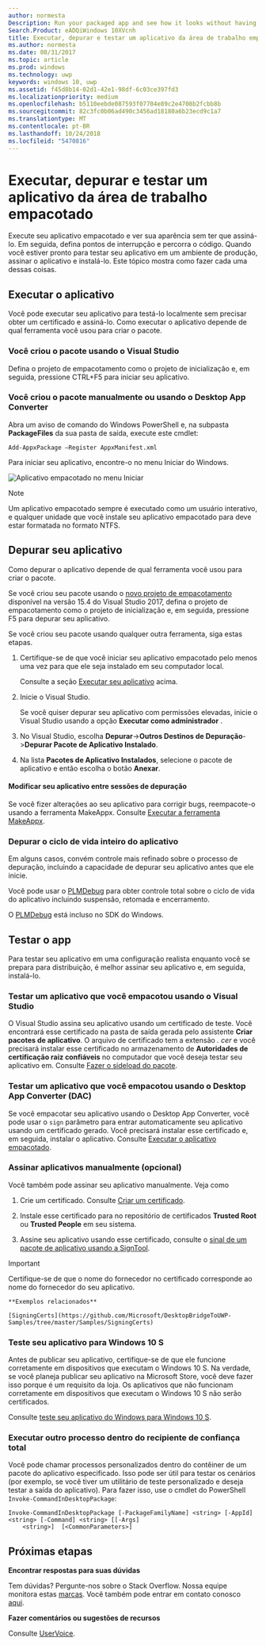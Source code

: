 ```yaml
---
author: normesta
Description: Run your packaged app and see how it looks without having to sign it. Then, set breakpoints and step through code. When you're ready to test your app in a production environment, sign your app and then install it.
Search.Product: eADQiWindows 10XVcnh
title: Executar, depurar e testar um aplicativo da área de trabalho empacotado (Ponte de Desktop)
ms.author: normesta
ms.date: 08/31/2017
ms.topic: article
ms.prod: windows
ms.technology: uwp
keywords: windows 10, uwp
ms.assetid: f45d8b14-02d1-42e1-98df-6c03ce397fd3
ms.localizationpriority: medium
ms.openlocfilehash: b5110eebde087593f07704e89c2e4708b2fcbb8b
ms.sourcegitcommit: 82c3fc0b06ad490c3456ad18180a6b23ecd9c1a7
ms.translationtype: MT
ms.contentlocale: pt-BR
ms.lasthandoff: 10/24/2018
ms.locfileid: "5470816"
---
```

# <a name="run-debug-and-test-a-packaged-desktop-application"></a>Executar, depurar e testar um aplicativo da área de trabalho empacotado

Execute seu aplicativo empacotado e ver sua aparência sem ter que assiná-lo. Em seguida, defina pontos de interrupção e percorra o código. Quando você estiver pronto para testar seu aplicativo em um ambiente de produção, assinar o aplicativo e instalá-lo. Este tópico mostra como fazer cada uma dessas coisas.

<a id="run-app" />

## <a name="run-your-application"></a>Executar o aplicativo

Você pode executar seu aplicativo para testá-lo localmente sem precisar obter um certificado e assiná-lo. Como executar o aplicativo depende de qual ferramenta você usou para criar o pacote.

### <a name="you-created-the-package-by-using-visual-studio"></a>Você criou o pacote usando o Visual Studio

Defina o projeto de empacotamento como o projeto de inicialização e, em seguida, pressione CTRL+F5 para iniciar seu aplicativo.

### <a name="you-created-the-package-manually-or-by-using-the-desktop-app-converter"></a>Você criou o pacote manualmente ou usando o Desktop App Converter

Abra um aviso de comando do Windows PowerShell e, na subpasta **PackageFiles** da sua pasta de saída, execute este cmdlet:

```
Add-AppxPackage –Register AppxManifest.xml
```
Para iniciar seu aplicativo, encontre-o no menu Iniciar do Windows.

![Aplicativo empacotado no menu Iniciar](images/desktop-to-uwp/converted-app-installed.png)

> [!NOTE]
> Um aplicativo empacotado sempre é executado como um usuário interativo, e qualquer unidade que você instale seu aplicativo empacotado para deve estar formatada no formato NTFS.

## <a name="debug-your-app"></a>Depurar seu aplicativo

Como depurar o aplicativo depende de qual ferramenta você usou para criar o pacote.

Se você criou seu pacote usando o [novo projeto de empacotamento](desktop-to-uwp-packaging-dot-net.md#new-packaging-project) disponível na versão 15.4 do Visual Studio 2017, defina o projeto de empacotamento como o projeto de inicialização e, em seguida, pressione F5 para depurar seu aplicativo.

Se você criou seu pacote usando qualquer outra ferramenta, siga estas etapas.

1. Certifique-se de que você iniciar seu aplicativo empacotado pelo menos uma vez para que ele seja instalado em seu computador local.

   Consulte a seção [Executar seu aplicativo](#run-app) acima.

2. Inicie o Visual Studio.

   Se você quiser depurar seu aplicativo com permissões elevadas, inicie o Visual Studio usando a opção **Executar como administrador** .

3. No Visual Studio, escolha **Depurar**->**Outros Destinos de Depuração**->**Depurar Pacote de Aplicativo Instalado**.

4. Na lista **Pacotes de Aplicativo Instalados**, selecione o pacote de aplicativo e então escolha o botão **Anexar**.

#### <a name="modify-your-application-in-between-debug-sessions"></a>Modificar seu aplicativo entre sessões de depuração

Se você fizer alterações ao seu aplicativo para corrigir bugs, reempacote-o usando a ferramenta MakeAppx. Consulte [Executar a ferramenta MakeAppx](desktop-to-uwp-manual-conversion.md#make-appx).

### <a name="debug-the-entire-application-lifecycle"></a>Depurar o ciclo de vida inteiro do aplicativo

Em alguns casos, convém controle mais refinado sobre o processo de depuração, incluindo a capacidade de depurar seu aplicativo antes que ele inicie.

Você pode usar o [PLMDebug](https://msdn.microsoft.com/library/windows/hardware/jj680085(v=vs.85).aspx) para obter controle total sobre o ciclo de vida do aplicativo incluindo suspensão, retomada e encerramento.

O [PLMDebug](https://msdn.microsoft.com/library/windows/hardware/jj680085(v=vs.85).aspx) está incluso no SDK do Windows.

## <a name="test-your-app"></a>Testar o app

Para testar seu aplicativo em uma configuração realista enquanto você se prepara para distribuição, é melhor assinar seu aplicativo e, em seguida, instalá-lo.

### <a name="test-an-application-that-you-packaged-by-using-visual-studio"></a>Testar um aplicativo que você empacotou usando o Visual Studio

O Visual Studio assina seu aplicativo usando um certificado de teste. Você encontrará esse certificado na pasta de saída gerada pelo assistente **Criar pacotes de aplicativo**. O arquivo de certificado tem a extensão *. cer* e você precisará instalar esse certificado no armazenamento de **Autoridades de certificação raiz confiáveis** no computador que você deseja testar seu aplicativo em. Consulte [Fazer o sideload do pacote](../packaging/packaging-uwp-apps.md#sideload-your-app-package).

### <a name="test-an-application-that-you-packaged-by-using-the-desktop-app-converter-dac"></a>Testar um aplicativo que você empacotou usando o Desktop App Converter (DAC)

Se você empacotar seu aplicativo usando o Desktop App Converter, você pode usar o ``sign`` parâmetro para entrar automaticamente seu aplicativo usando um certificado gerado. Você precisará instalar esse certificado e, em seguida, instalar o aplicativo. Consulte [Executar o aplicativo empacotado](desktop-to-uwp-run-desktop-app-converter.md#run-app).   


### <a name="manually-sign-apps-optional"></a>Assinar aplicativos manualmente (opcional)

Você também pode assinar seu aplicativo manualmente. Veja como

1. Crie um certificado. Consulte [Criar um certificado](../packaging/create-certificate-package-signing.md).

2. Instale esse certificado para no repositório de certificados **Trusted Root** ou **Trusted People** em seu sistema.

3. Assine seu aplicativo usando esse certificado, consulte o [sinal de um pacote de aplicativo usando a SignTool](../packaging/sign-app-package-using-signtool.md).

  > [!IMPORTANT]
  > Certifique-se de que o nome do fornecedor no certificado corresponde ao nome do fornecedor do seu aplicativo.

    **Exemplos relacionados**

    [SigningCerts](https://github.com/Microsoft/DesktopBridgeToUWP-Samples/tree/master/Samples/SigningCerts)


### <a name="test-your-application-for-windows-10-s"></a>Teste seu aplicativo para Windows 10 S

Antes de publicar seu aplicativo, certifique-se de que ele funcione corretamente em dispositivos que executam o Windows 10 S. Na verdade, se você planeja publicar seu aplicativo na Microsoft Store, você deve fazer isso porque é um requisito da loja. Os aplicativos que não funcionam corretamente em dispositivos que executam o Windows 10 S não serão certificados.

Consulte [teste seu aplicativo do Windows para Windows 10 S](https://docs.microsoft.com/windows/uwp/porting/desktop-to-uwp-test-windows-s).

### <a name="run-another-process-inside-the-full-trust-container"></a>Executar outro processo dentro do recipiente de confiança total

Você pode chamar processos personalizados dentro do contêiner de um pacote do aplicativo especificado. Isso pode ser útil para testar os cenários (por exemplo, se você tiver um utilitário de teste personalizado e deseja testar a saída do aplicativo). Para fazer isso, use o cmdlet do PowerShell ```Invoke-CommandInDesktopPackage```:

```CMD
Invoke-CommandInDesktopPackage [-PackageFamilyName] <string> [-AppId] <string> [-Command] <string> [[-Args]
    <string>]  [<CommonParameters>]
```

## <a name="next-steps"></a>Próximas etapas

**Encontrar respostas para suas dúvidas**

Tem dúvidas? Pergunte-nos sobre o Stack Overflow. Nossa equipe monitora estas [marcas](http://stackoverflow.com/questions/tagged/project-centennial+or+desktop-bridge). Você também pode entrar em contato conosco [aqui](https://social.msdn.microsoft.com/Forums/en-US/home?filter=alltypes&sort=relevancedesc&searchTerm=%5BDesktop%20Converter%5D).

**Fazer comentários ou sugestões de recursos**

Consulte [UserVoice](https://wpdev.uservoice.com/forums/110705-universal-windows-platform/category/161895-desktop-bridge-centennial).

